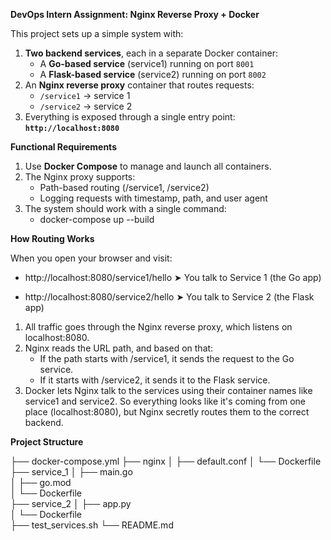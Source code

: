 **DevOps Intern Assignment: Nginx Reverse Proxy + Docker**

This project sets up a simple system with:

1. **Two backend services**, each in a separate Docker container:
   - A **Go-based service** (service1) running on port `8001`
   - A **Flask-based service** (service2) running on port `8002`
2. An **Nginx reverse proxy** container that routes requests:
   - `/service1` → service 1
   - `/service2` → service 2
3. Everything is exposed through a single entry point:  
   **`http://localhost:8080`**


**Functional Requirements**

1. Use **Docker Compose** to manage and launch all containers.
2. The Nginx proxy supports:
   - Path-based routing (/service1, /service2)
   - Logging requests with timestamp, path, and user agent
3. The system should work with a single command:
   - docker-compose up --build


**How Routing Works**

When you open your browser and visit:
- http://localhost:8080/service1/hello
  ➤ You talk to Service 1 (the Go app)

- http://localhost:8080/service2/hello
  ➤ You talk to Service 2 (the Flask app)

1. All traffic goes through the Nginx reverse proxy, which listens on localhost:8080.
2. Nginx reads the URL path, and based on that:
   - If the path starts with /service1, it sends the request to the Go service.
   - If it starts with /service2, it sends it to the Flask service.
3. Docker lets Nginx talk to the services using their container names like service1 and service2. So everything looks like it's coming from one place (localhost:8080), but Nginx secretly routes them to the correct backend.


**Project Structure**

├── docker-compose.yml
├── nginx
│   ├── default.conf
│   └── Dockerfile          
├── service_1
│   ├── main.go          
│   ├── go.mod              
│   └── Dockerfile            
├── service_2
│   ├── app.py                
│   └── Dockerfile            
├── test_services.sh
└── README.md                
